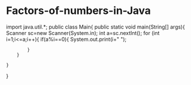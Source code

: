 # Factors-of-numbers-in-Java
import java.util.*;
public class Main{
    public static void main(String[] args){
        Scanner sc=new Scanner(System.in);
        int a=sc.nextInt();
        for (int i=1;i<=a;i++){
            if(a%i==0){
                 System.out.print(i+" ");
                
            }
        }
        
    }
}
